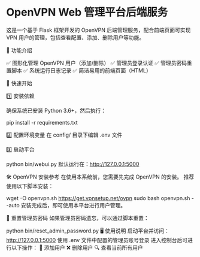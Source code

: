 # OpenVPN Web 管理平台后端服务

这是一个基于 Flask 框架开发的 OpenVPN 后端管理服务，配合前端页面可实现 VPN 用户的管理，包括查看配置、添加、删除用户等功能。

🧰 功能介绍

✅ 图形化管理 OpenVPN 用户（添加/删除）
✅ 管理员登录认证
✅ 管理员密码重置脚本
✅ 系统运行日志记录
✅ 简洁易用的前端页面（HTML） 

🚀 快速开始

1️⃣ 安装依赖

确保系统已安装 Python 3.6+，然后执行：

pip install -r requirements.txt

2️⃣ 配置环境变量
在 config/ 目录下编辑 .env 文件

3️⃣ 启动平台

python bin/webui.py
默认运行在：http://127.0.0.1:5000

🛠️ OpenVPN 安装参考
在使用本系统前，您需要先完成 OpenVPN 的安装。
推荐使用以下脚本安装：

wget -O openvpn.sh https://get.vpnsetup.net/ovpn
sudo bash openvpn.sh --auto
安装完成后，即可使用本平台进行用户管理。

🔐 重置管理员密码
如果管理员密码遗忘，可以通过脚本重置：

python bin/reset_admin_password.py
🖥️ 使用说明
启动平台并访问：http://127.0.0.1:5000
使用 .env 文件中配置的管理员账号登录
进入控制台后可进行以下操作：
👤 添加用户
❌ 删除用户
🔍 查看当前所有用户

